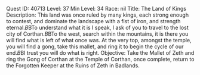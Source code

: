 Quest ID: 40713
Level: 37
Min Level: 34
Race: nil
Title: The Land of Kings
Description: This land was once ruled by many kings, each strong enough to contest, and dominate the landscape with a fist of iron, and strength eternal.$B$BTo understand what it is I speak, I ask of you to travel to the lost city of Corthan.$B$BTo the west, search within the mountains, it is there you will find what is left of what once was. At the very top, amongst the temple, you will find a gong, take this mallet, and ring it to begin the cycle of our end.$B$BI trust you will do what is right.
Objective: Take the Mallet of Zeth and ring the Gong of Corthan at the Temple of Corthan, once complete, return to the Forgotten Keeper at the Ruins of Zeth in Badlands.
